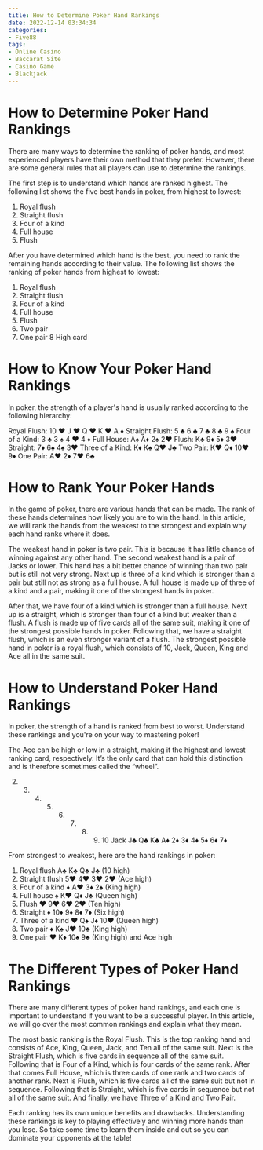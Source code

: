 ```yaml
---
title: How to Determine Poker Hand Rankings
date: 2022-12-14 03:34:34
categories:
- Five88
tags:
- Online Casino
- Baccarat Site
- Casino Game
- Blackjack
---
```



#  How to Determine Poker Hand Rankings

There are many ways to determine the ranking of poker hands, and most experienced players have their own method that they prefer. However, there are some general rules that all players can use to determine the rankings.

The first step is to understand which hands are ranked highest. The following list shows the five best hands in poker, from highest to lowest:

1. Royal flush
2. Straight flush
3. Four of a kind
4. Full house
5. Flush

After you have determined which hand is the best, you need to rank the remaining hands according to their value. The following list shows the ranking of poker hands from highest to lowest:

1. Royal flush 
2. Straight flush 
3. Four of a kind 
4. Full house 
5. Flush 
6. Two pair 
7. One pair  8 High card

#  How to Know Your Poker Hand Rankings

In poker, the strength of a player's hand is usually ranked according to the following hierarchy:

Royal Flush: 10 ♥ J ♥ Q ♥ K ♥ A ♦
Straight Flush: 5 ♣ 6 ♣ 7 ♣ 8 ♣ 9 ♠
Four of a Kind: 3 ♣ 3 ♠ 4 ♥ 4 ♦
Full House: A♠ A♦ 2♠ 2♥
Flush: K♣ 9♦ 5♦ 3♥
Straight: 7♦ 6♠ 4♠ 3♥
Three of a Kind: K♦ K♠ Q♥ J♣
Two Pair: K♥ Q♦ 10♥ 9♦
One Pair: A♥ 2♦ 7♥ 6♣

#  How to Rank Your Poker Hands

In the game of poker, there are various hands that can be made. The rank of these hands determines how likely you are to win the hand. In this article, we will rank the hands from the weakest to the strongest and explain why each hand ranks where it does.

The weakest hand in poker is two pair. This is because it has little chance of winning against any other hand. The second weakest hand is a pair of Jacks or lower. This hand has a bit better chance of winning than two pair but is still not very strong. Next up is three of a kind which is stronger than a pair but still not as strong as a full house. A full house is made up of three of a kind and a pair, making it one of the strongest hands in poker.

After that, we have four of a kind which is stronger than a full house. Next up is a straight, which is stronger than four of a kind but weaker than a flush. A flush is made up of five cards all of the same suit, making it one of the strongest possible hands in poker. Following that, we have a straight flush, which is an even stronger variant of a flush. The strongest possible hand in poker is a royal flush, which consists of 10, Jack, Queen, King and Ace all in the same suit.

#  How to Understand Poker Hand Rankings

In poker, the strength of a hand is ranked from best to worst. Understand these rankings and you're on your way to mastering poker!

The Ace can be high or low in a straight, making it the highest and lowest ranking card, respectively. It’s the only card that can hold this distinction and is therefore sometimes called the “wheel”.

2. 3. 4. 5. 6. 7. 8. 9. 10
Jack J♣ Q♣ K♣ A♦ 2♦ 3♦ 4♦ 5♦ 6♦ 7♦

From strongest to weakest, here are the hand rankings in poker:
1) Royal flush      A♣ K♣ Q♣ J♣ (10 high) 
2) Straight flush  5♥ 4♥ 3♥ 2♥ (Ace high) 
3) Four of a kind  ♦ A♥ 3♦ 2♠ (King high) 
4) Full house  ♠ K♥ Q♦ J♣ (Queen high) 
5) Flush  ♥ 9♥ 6♥ 2♥ (Ten high) 
6) Straight  ♦ 10♦ 9♦ 8♦ 7♦ (Six high) 
7) Three of a kind ♥ Q♠ J♦ 10♥ (Queen high) 
8) Two pair ♦ K♠ J♥ 10♣ (King high) 
9) One pair ♥ K♦ 10♠ 9♣ (King high) and Ace high

#  The Different Types of Poker Hand Rankings

There are many different types of poker hand rankings, and each one is important to understand if you want to be a successful player. In this article, we will go over the most common rankings and explain what they mean.

The most basic ranking is the Royal Flush. This is the top ranking hand and consists of Ace, King, Queen, Jack, and Ten all of the same suit. Next is the Straight Flush, which is five cards in sequence all of the same suit. Following that is Four of a Kind, which is four cards of the same rank. After that comes Full House, which is three cards of one rank and two cards of another rank. Next is Flush, which is five cards all of the same suit but not in sequence. Following that is Straight, which is five cards in sequence but not all of the same suit. And finally, we have Three of a Kind and Two Pair.

Each ranking has its own unique benefits and drawbacks. Understanding these rankings is key to playing effectively and winning more hands than you lose. So take some time to learn them inside and out so you can dominate your opponents at the table!
